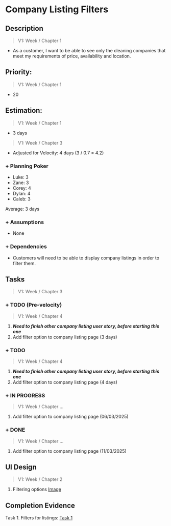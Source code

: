 # Company Listing Filters

## Description  

>   V1: Week / Chapter 1
- As a customer, I want to be able to see only the cleaning companies that meet my requirements of price, availability and location. 

## Priority:  
>   V1: Week / Chapter 1 
- 20

## Estimation:  

>   V1: Week / Chapter 1
- 3 days

>   V1: Week / Chapter 3
- Adjusted for Velocity: 4 days (3 / 0.7 = 4.2)
  
### + Planning Poker  
  
- Luke: 3
- Zane: 3
- Corey: 4
- Dylan: 4
- Caleb: 3

Average: 3 days

### + Assumptions  

- None

### + Dependencies

- Customers will need to be able to display company listings in order to filter them. 

## Tasks  
>   V1: Week / Chapter 3
### + TODO (Pre-velocity)
>   V1: Week / Chapter 4
1. ***Need to finish other company listing user story, before starting this one***
2. Add filter option to company listing page (3 days)
### + TODO
>   V1: Week / Chapter 4
1. ***Need to finish other company listing user story, before starting this one***
2. Add filter option to company listing page (4 days)
### + IN PROGRESS
>   V1: Week / Chapter ...
1. Add filter option to company listing page (06/03/2025)
### + DONE
>   V1: Week / Chapter ...
1. Add filter option to company listing page (11/03/2025)

## UI Design  
>   V1: Week / Chapter 2

1. Filtering options [Image](/images/ui_design/Listings_Page_Wireframe.png)
## Completion Evidence 

Task 1. Filters for listings: [Task 1](/images/iteration1_completion_evidence/filters_evidence.png)

